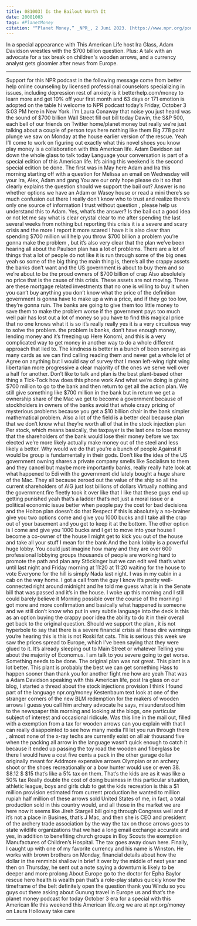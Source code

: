 ```yaml
---
title: 081003) Is the Bailout Worth It
date: 20081003
tags: #PlanetMoney
citation: "“Planet Money,” _NPR_, 2 Juni 2023. [https://www.npr.org/podcasts/510289/planet-money](https://www.npr.org/podcasts/510289/planet-money) (diakses 4 Juni 2023)."
---
```


In a special appearance with This American Life host Ira Glass, Adam Davidson wrestles with the $700 billion question. Plus: A talk with an advocate for a tax break on children's wooden arrows, and a currency analyst gets gloomier after news from Europe.

----

Support for this NPR podcast in the following message come from better help online counseling by licensed professional counselors specializing in issues, including depression rest of anxiety is it betterhelp.com/money to learn more and get 10% off your first month and 63 days or 171 emotion is adopted on the table hi welcome to NPR podcast today’s Friday, October 3 5:03 PM here in New York. I’m Laura Conaway that noise you just heard was the sound of $700 billion Wall Street fill out bill today Dawin, the S&P 500, each bell of our friends on Twitter home/planet money but really we’re just talking about a couple of person toys here nothing like them  Big 778 point plunge we saw on Monday at the house earlier version of the rescue. Yeah I’ll come to work on figuring out exactly what this novel shoes you know play money is a collaboration with this American life. Adam Davidson sat down the whole glass to talk today  Language your conversation is part of a special edition of this American life. It’s airing this weekend is the second special edition be done. The first was in May here Adam and Ira this morning starting off with a question for Melissa an email on Wednesday will your Ira, Alex, Adam and gang  You are our only hope please do it so that clearly explains the question should we support the bail out? Answer is no whether options we have an Adam or Wasey house or read a mini there’s so much confusion out there I really don’t know who to trust and realize there’s only one source of information I trust without question , please help us understand this to Adam. Yes, what’s the answer? Is the bail out a good idea or not let me say what is clear crystal clear to me after spending the last several weeks from nothing but reporting this crisis it is a severe and scary crisis and the more I report it more scared I have it is also clear than spending $700 million will help you throw $700 billion a problem you’re gonna make the problem , but it’s also very clear that the plan we’ve been hearing all about the Paulson plan has a lot of problems. There are a lot of things that a lot of people do not like it is run through some of the big ones yeah so some of the big thing the main thing is, there’s all the crappy assets the banks don’t want and the US government is about to buy them and so we’re about to be the proud owners of $700 billion of crap  Also absolutely no price that is the cause of this crisis. These assets are not moving. These are these mortgage related investments that no one is willing to buy it when you can’t buy anything you don’t know what the price of the definition government is gonna have to make up a win a price, and if they go too low, they’re gonna ruin. The banks are going to give them too little money to save them  to make the problem worse if the government pays too much well pair has lost out a lot of money so you have to find this magical price that no one knows what it is so it’s really really yes it is a very circuitous way to solve the problem. the problem is banks, don’t have enough money, lending money and it’s freezing up  Here Konomi, and this is a very complicated way to get money in another way to do a whole different approach that lied to. The kindness is better in a bunch of been serving as many cards as we can find calling reading them and never get a whole lot of  Agree on anything but I would say of survey that I mean left-wing right wing libertarian more progressive a clear majority of the ones we serve well over a half for another. Don’t like to talk and plan is the best plant-based other thing a Tick-Tock how does this phone work  And what we’re doing is giving $700 million to go to the bank and then return to get all the action plan. We still give something like $700 million in the bank but in return we get a ownership share of the Mac we get to become  a government because of stockholders in owners of the banks avoid that whole crazy pricing of mysterious problems because you get a $10 billion chair in the bank simpler mathematical problem. Also a lot of the field is a better deal because plan that we don’t know what they’re worth all of that in the stock injection plan  Per stock, which means basically, the taxpayer is the last one to lose money that the shareholders of the bank would lose their money before we tax elected we’re more likely actually make money out of the steel and less likely a better. Why would we do that you’re a bunch of people  Against it would be group is fundamentally in their gods. Don’t like the idea of the US government owning shares a private company smells like Socialism to them and they cancel but maybe more importantly banks, really really hate look at what happened to Edi with the government did lately bought a huge share of the Mac. They all because zeroed out the value of the ship so all the current shareholders of AIG just lost billions of dollars  Virtually nothing and the government fire fleetly took it over like that I like that these guys end up getting punished yeah that’s a ladder that’s not just a moral issue or a political economic issue better when people pay the cost for bad decisions and the Holton plan doesn’t do that  Respect if this is absolutely a no-brainer give you two options come and give you 1000 bucks and I take all the crap out of your basement and you get to keep it at the bottom. The other option is I come and give you 1000 bucks and I get to move into your house I become a co-owner of the house I might get to kick you out of the house and take all your stuff I mean for the bank  And the bank lobby is a powerful huge lobby. You could just imagine how many and they are over 600 professional lobbying groups thousands of people are working hard to promote the path and plan any Stöckinger but we can edit well that’s what until last night and Friday morning at 11:20 at 11:20 waiting for the house to vote  Everyone for the hill is simply Nada last night. I was in my cabin in a cab on the way home. I got a call from the guy I know it’s pretty well-connected right around midnight and he told me guess what is in the Senate bill that was passed and it’s in the house. I woke up this morning and I still could barely believe it  Morning possible over the course of the morning I got more and more confirmation and basically what happened is someone and we still don’t know who put in very subtle language into the deck is this as an option buying the crappy poor idea the ability to do it in their overall get back to the original question. Should we support the plan , it is not hyperbole to say that there is a severe financial crisis all these dire warnings you’re hearing this is this is not Roski fat cats. This is serious this week we saw the prices spread to Europe, which I’ve been saying that they were glued to it. It’s already sleeping out to Main Street or whatever  Telling you about the majority of Economus. I am talk to you severe going to get worse. Something needs to be done. The original plan was not great. This plant is a lot better. This plant is probably the best we can get something Hass to happen sooner than thank you for another fight me how are yeah  That was a Adam Davidson speaking with this American life, post Ira glass on our blog, I started a thread about the stock injections provision I think I found part of the language npr.org/money Kestenbaum text look at one of the stranger corners of the new BLM redemption for the makers of wooden arrows  I guess you call him archery advocate he says, misunderstood him to the newspaper this morning and looking at the blogs, one particular subject of interest and occasional ridicule. Was this line in the mail out, filled with a exemption from a tax for wooden arrows can you explain with that I can really disappointed to see how many media I’ll let you run through there , almost none of the x-ray techs are currently exist on all air thousand five when the packing all arrow in the language wasn’t quick enough to catch it because it ended up passing the toy road the wooden and fiberglass be there I would have a cost five cents a pack  in the other garage dollar originally meant for Addmore expensive arrows Olympian or an archery shoot or the shoes recreationally or a bow hunter would use or even 38. $8.12 $ $15 that’s like a 5% tax on them. That’s the kids are as it was like a 50% tax  Really double the cost of doing business in this particular situation, athletic league, boys and girls club to get the kids recreation is this a $1 million provision estimated from current production he wanted to million rupiah half million of these arrows sold United States of me, in fact, a total production sold in this country would, and all those in the market  we are here now it seems like Jireh Stargell bill going through Congress well and if it’s not a place in Busines, that’s J Mac, and then she is CEO and president of the archery trade association by the way the tax on those arrows goes to state wildlife organizations that we had a long email exchange accurate and yes, in addition to benefiting church groups in Boy Scouts the exemption  Manufactures of Children’s Hospital. The tax goes away down here. Finally, I caught up with one of my favorite currency and his name is Winston. He works with brown brothers on Monday, financial details about how the dollar in the renminbi shallow in brief it over by the middle of next year and then on Thursday, he sent out a note saying a downturn is likely to be deeper and more prolong  About Europe go to the doctor for Epha Baylor rescue hero health is wealth pan that’s a role-play status quickly know the timeframe of the belt definitely open the question thank you Windu so you guys out there asking about Gunung travel in Europe us and that’s the planet money podcast for today October 3 era for a special with this American life this weekend this American life.org we are at npr.org/money on Laura Holloway take care 

----
